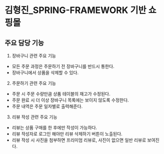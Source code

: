 # 김형진_SPRING-FRAMEWORK 기반 쇼핑몰

## 주요 담당 기능

1. 장바구니 관련 주요 기능
- 모든 주문 과정은 주문하기 전 장바구니를 반드시 통한다.
- 장바구니에서 상품을 삭제할 수 있다. 
2. 주문하기 관련 주요 기능
- 주문 시 주문 수량만큼 상품 테이블의 재고가 수정된다. 
- 주문 완료 시 더 이상 장바구니 목록에는 보이지 않도록 수정한다. 
- 주문 내역은 주문 일자별로 출력해준다. 
3. 리뷰 작성 관련 주요 기능
- 리뷰는 상품 구매를 한 후에만 작성이 가능하다. 
- 리뷰 작성자로 로그인 해야만 리뷰 삭제하기 버튼이 노출된다. 
- 리뷰 작성 시 사진을 첨부하면 프리미엄 리뷰로, 사진이 없으면 일반 리뷰로 보여진다.
